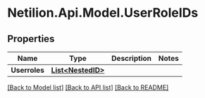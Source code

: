 # Netilion.Api.Model.UserRoleIDs
## Properties

Name | Type | Description | Notes
------------ | ------------- | ------------- | -------------
**Userroles** | [**List&lt;NestedID&gt;**](NestedID.md) |  | 

[[Back to Model list]](../README.md#documentation-for-models) [[Back to API list]](../README.md#documentation-for-api-endpoints) [[Back to README]](../README.md)

